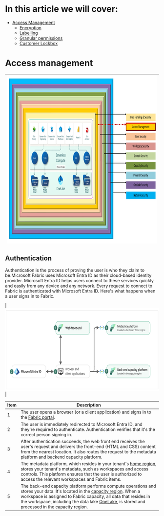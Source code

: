 # In this article we will cover:

* [Access Management](#access-management)
  * [Encryption](#encryption)
  * [Labelling](#labelling)
  * [Granular permissions](#granular-permissions)
  * [Customer Lockbox](#customer-lockbox)

# Access management

|<img src='/Assests/Security/Media/AccessLayer.PNG' width='1000' height='550'>|
| ----------- | 

## Authentication

Authentication is the process of proving the user is who they claim to be.Microsoft Fabric uses Microsoft Entra ID as their cloud-based identity provider. Microsoft Entra  ID helps users connect to these services quickly and easily from any device and any network. Every request to connect to Fabric is authenticated with Microsoft Entra ID. Here's what happens when a user signs in to Fabric.

|<img src='/Assests/Security/Media/UserSignIn.PNG' width='600' height='270'>|

| **Item** | **Description** |
| --- | --- |
|1| The user opens a browser (or a client application) and signs in to the [Fabric portal](https://app.fabric.microsoft.com/). |
|2| The user is immediately redirected to Microsoft Entra ID, and they're required to authenticate. Authentication verifies that it's the correct person signing in. |
|3| After authentication succeeds, the web front end receives the user's request and delivers the front-end (HTML and CSS) content from the nearest location. It also routes the request to the metadata platform and backend capacity platform. |
|4| The metadata platform, which resides in your tenant's [home region](../admin/find-fabric-home-region.md), stores your tenant's metadata, such as workspaces and access controls. This platform ensures that the user is authorized to access the relevant workspaces and Fabric items. |
|5| The back-end capacity platform performs compute operations and stores your data. It's located in the [capacity region](../admin/service-admin-premium-multi-geo.md). When a workspace is assigned to Fabric capacity, all data that resides in the workspace, including the data lake [OneLake](../onelake/onelake-overview.md), is stored and processed in the capacity region. |

